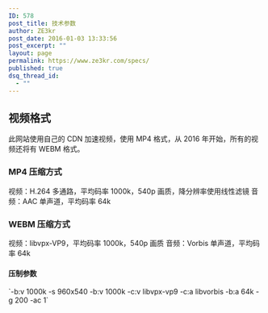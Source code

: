 ```yaml
---
ID: 578
post_title: 技术参数
author: ZE3kr
post_date: 2016-01-03 13:33:56
post_excerpt: ""
layout: page
permalink: https://www.ze3kr.com/specs/
published: true
dsq_thread_id:
  - ""
---
```

<h2>视频格式</h2>
此网站使用自己的 CDN 加速视频，使用 MP4 格式，从 2016 年开始，所有的视频还将有 WEBM 格式。

<h3>MP4 压缩方式</h3>
视频：H.264 多通路，平均码率 1000k，540p 画质，降分辨率使用线性滤镜
音频：AAC 单声道，平均码率 64k

<h3>WEBM 压缩方式</h3>
视频：libvpx-VP9，平均码率 1000k，540p 画质
音频：Vorbis 单声道，平均码率 64k

<h4>压制参数</h4>
`-b:v 1000k -s 960x540 -b:v 1000k -c:v libvpx-vp9 -c:a libvorbis -b:a 64k -g 200 -ac 1`